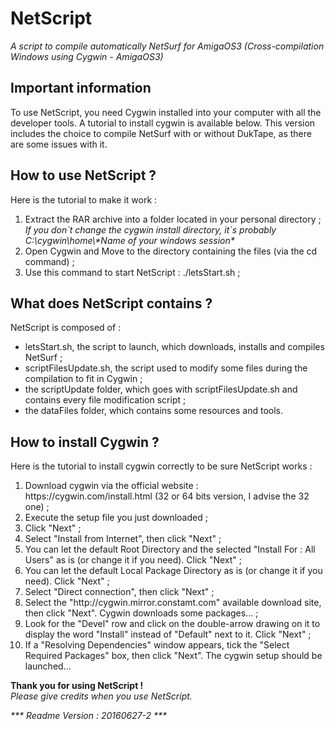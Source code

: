 <h1>NetScript</h1>
<em>A script to compile automatically NetSurf for AmigaOS3 (Cross-compilation Windows using Cygwin - AmigaOS3)</em>

<h2>Important information</h2>
To use NetScript, you need Cygwin installed into your computer with all the developer tools. A tutorial to install cygwin is available below.
This version includes the choice to compile NetSurf with or without DukTape, as there are some issues with it.

<h2>How to use NetScript ?</h2>
Here is the tutorial to make it work :
<ol>
	<li>Extract the RAR archive into a folder located in your personal directory ; <br/>
	<em>If you don`t change the cygwin install directory, it`s probably C:\cygwin\home\*Name of your windows session*</em></li>
	<li>Open Cygwin and Move to the directory containing the files (via the cd command) ;</li>
	<li>Use this command to start NetScript : ./letsStart.sh ;</li>
</ol>
<h2>What does NetScript contains ?</h2>
NetScript is composed of :
<ul>
	<li>letsStart.sh, the script to launch, which downloads, installs and compiles NetSurf ;</li>
	<li>scriptFilesUpdate.sh, the script used to modify some files during the compilation to fit in Cygwin ;</li>
	<li>the scriptUpdate folder, which goes with scriptFilesUpdate.sh and contains every file modification script ;</li>
	<li>the dataFiles folder, which contains some resources and tools.</li>
</ul>
<h2>How to install Cygwin ?</h2>
Here is the tutorial to install cygwin correctly to be sure NetScript works :
<ol>
	<li>Download cygwin via the official website : https://cygwin.com/install.html (32 or 64 bits version, I advise the 32 one) ;</li>
	<li>Execute the setup file you just downloaded ;</li>
	<li>Click "Next" ;</li>
	<li>Select "Install from Internet", then click "Next" ;</li>
	<li>You can let the default Root Directory and the selected "Install For : All Users" as is (or change it if you need). Click "Next" ;</li>
	<li>You can let the default Local Package Directory as is (or change it if you need). Click "Next" ;</li>
	<li>Select "Direct connection", then click "Next" ;</li>
	<li>Select the "http://cygwin.mirror.constamt.com" available download site, then click "Next". Cygwin downloads some packages... ;</li>
	<li>Look for the "Devel" row and click on the double-arrow drawing on it to display the word "Install" instead of "Default" next to it. Click "Next" ;</li>
	<li>If a "Resolving Dependencies" window appears, tick the "Select Required Packages" box, then click "Next". The cygwin setup should be launched...</li>
</ol>
<strong>Thank you for using NetScript !</strong><br/>
<em>Please give credits when you use NetScript.</em>

<em>*** Readme Version : 20160627-2 ***</em>

